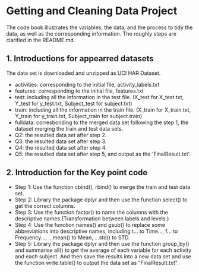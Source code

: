 # Getting and Cleaning Data Project

The code book illustrates the variables, the data, and the process to tidy the data, as well as the corresponding information. The roughly steps are clarified in the README.md.

## 1. Introductions for appearred datasets
The data set is downloaded and unzipped as UCI HAR Dataset.
- activities: corresponding to the initial file, activity_labels.txt
- features: corresponding to the initial file, features.txt
- test: including all the information in the test file. (X_test for X_test.txt, Y_test for y_test.txt, Subject_test for subject.txt)
- train: including all the information in the train file. (X_train for X_train.txt, Y_train for y_train.txt, Subject_train for subject.train)
- fulldata: corresbonding to the merged data set following the step 1, the dataset merging the train and test data sets.
- Q2: the resulted data set after step 2.
- Q3: the resulted data set after step 3.
- Q4: the resulted data set after step 4.
- Q5: the resulted data set after step 5, and output as the 'FinalResult.txt'.

## 2. Introduction for the Key point code
- Step 1: Use the function cbind(), rbind() to merge the train and test data set.
- Step 2: Library the package dplyr and then use the function select() to get the correct columns.
- Step 3: Use the function factor() to name the columns with the descriptive names.(Transformation between labels and levels.)
- Step 4: Use the function names() and gsub() to replace some abbreviations into descriptive names, including t... to Time..., f... to Frequency..., ...mean() to Mean, ...std() to STD.
- Step 5: Library the package dplyr and then use the function group_by() and summarise all() to get the average of each variable for each activity and each subject. And then save the results into a new data set and use the function write.table() to output the data set as "FinalResult.txt".
